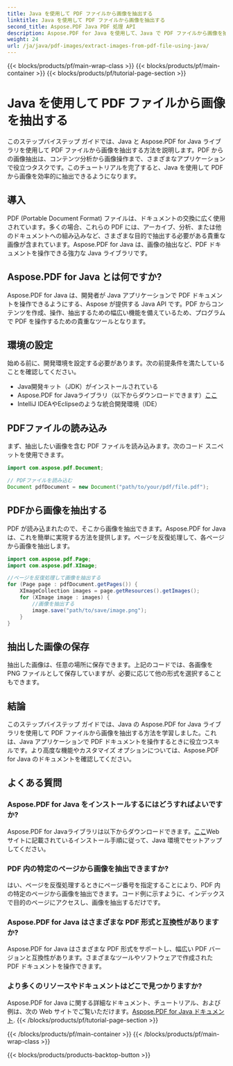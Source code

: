 ```yaml
---
title: Java を使用して PDF ファイルから画像を抽出する
linktitle: Java を使用して PDF ファイルから画像を抽出する
second_title: Aspose.PDF Java PDF 処理 API
description: Aspose.PDF for Java を使用して、Java で PDF ファイルから画像を抽出する方法を学びます。ソース コード付きのステップ バイ ステップ ガイド。今すぐ PDF 画像抽出をアンロックしましょう。
weight: 24
url: /ja/java/pdf-images/extract-images-from-pdf-file-using-java/
---
```


{{< blocks/products/pf/main-wrap-class >}}
{{< blocks/products/pf/main-container >}}
{{< blocks/products/pf/tutorial-page-section >}}

# Java を使用して PDF ファイルから画像を抽出する


このステップバイステップ ガイドでは、Java と Aspose.PDF for Java ライブラリを使用して PDF ファイルから画像を抽出する方法を説明します。PDF からの画像抽出は、コンテンツ分析から画像操作まで、さまざまなアプリケーションで役立つタスクです。このチュートリアルを完了すると、Java を使用して PDF から画像を効率的に抽出できるようになります。

## 導入

PDF (Portable Document Format) ファイルは、ドキュメントの交換に広く使用されています。多くの場合、これらの PDF には、アーカイブ、分析、または他のドキュメントへの組み込みなど、さまざまな目的で抽出する必要がある貴重な画像が含まれています。Aspose.PDF for Java は、画像の抽出など、PDF ドキュメントを操作できる強力な Java ライブラリです。

## Aspose.PDF for Java とは何ですか?

Aspose.PDF for Java は、開発者が Java アプリケーションで PDF ドキュメントを操作できるようにする、Aspose が提供する Java API です。PDF からコンテンツを作成、操作、抽出するための幅広い機能を備えているため、プログラムで PDF を操作するための貴重なツールとなります。

## 環境の設定

始める前に、開発環境を設定する必要があります。次の前提条件を満たしていることを確認してください。

- Java開発キット（JDK）がインストールされている
-  Aspose.PDF for Javaライブラリ（以下からダウンロードできます）[ここ](https://releases.aspose.com/pdf/java/）)
- IntelliJ IDEAやEclipseのような統合開発環境（IDE）

## PDFファイルの読み込み

まず、抽出したい画像を含む PDF ファイルを読み込みます。次のコード スニペットを使用できます。

```java
import com.aspose.pdf.Document;

// PDFファイルを読み込む
Document pdfDocument = new Document("path/to/your/pdf/file.pdf");
```

## PDFから画像を抽出する

PDF が読み込まれたので、そこから画像を抽出できます。Aspose.PDF for Java は、これを簡単に実現する方法を提供します。ページを反復処理して、各ページから画像を抽出します。

```java
import com.aspose.pdf.Page;
import com.aspose.pdf.XImage;

//ページを反復処理して画像を抽出する
for (Page page : pdfDocument.getPages()) {
    XImageCollection images = page.getResources().getImages();
    for (XImage image : images) {
        //画像を抽出する
        image.save("path/to/save/image.png");
    }
}
```

## 抽出した画像の保存

抽出した画像は、任意の場所に保存できます。上記のコードでは、各画像を PNG ファイルとして保存していますが、必要に応じて他の形式を選択することもできます。

## 結論

このステップバイステップ ガイドでは、Java の Aspose.PDF for Java ライブラリを使用して PDF ファイルから画像を抽出する方法を学習しました。これは、Java アプリケーションで PDF ドキュメントを操作するときに役立つスキルです。より高度な機能やカスタマイズ オプションについては、Aspose.PDF for Java のドキュメントを確認してください。

## よくある質問

### Aspose.PDF for Java をインストールするにはどうすればよいですか?

 Aspose.PDF for Javaライブラリは以下からダウンロードできます。[ここ](https://releases.aspose.com/pdf/java/)Web サイトに記載されているインストール手順に従って、Java 環境でセットアップしてください。

### PDF 内の特定のページから画像を抽出できますか?

はい、ページを反復処理するときにページ番号を指定することにより、PDF 内の特定のページから画像を抽出できます。コード例に示すように、インデックスで目的のページにアクセスし、画像を抽出するだけです。

### Aspose.PDF for Java はさまざまな PDF 形式と互換性がありますか?

Aspose.PDF for Java はさまざまな PDF 形式をサポートし、幅広い PDF バージョンと互換性があります。さまざまなツールやソフトウェアで作成された PDF ドキュメントを操作できます。

### より多くのリソースやドキュメントはどこで見つかりますか?

Aspose.PDF for Java に関する詳細なドキュメント、チュートリアル、および例は、次の Web サイトでご覧いただけます。[Aspose.PDF for Java ドキュメント](https://reference.aspose.com/pdf/java/).
{{< /blocks/products/pf/tutorial-page-section >}}

{{< /blocks/products/pf/main-container >}}
{{< /blocks/products/pf/main-wrap-class >}}

{{< blocks/products/products-backtop-button >}}
